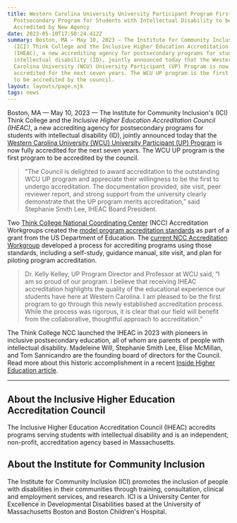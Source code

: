 ```yaml
---
title: Western Carolina University University Participant Program First
  Postsecondary Program for Students with Intellectual Disability to be
  Accredited by New Agency
date: 2023-05-10T17:50:24.412Z
summary: Boston, MA — May 10, 2023 — The Institute for Community Inclusion's
  (ICI) Think College and the Inclusive Higher Education Accreditation Council
  (IHEAC), a new accrediting agency for postsecondary programs for students with
  intellectual disability (ID), jointly announced today that the Western
  Carolina University (WCU) University Participant (UP) Program is now fully
  accredited for the next seven years. The WCU UP program is the first program
  to be accredited by the council.
layout: layouts/page.njk
tags: news
---
```

Boston, MA — May 10, 2023 — The Institute for Community Inclusion's (ICI) Think College and the <em>Inclusive Higher Education Accreditation Council (IHEAC)</em>, a new accrediting agency for postsecondary programs for students with intellectual disability (ID), jointly announced today that the <a href="https://www.wcu.edu/learn/departments-schools-colleges/ceap/stl/special-education-programs/university-participant-up-program/index.aspx">Western Carolina University (WCU) University Participant (UP) Program</a> is now fully accredited for the next seven years. The WCU UP program is the first program to be accredited by the council.</p>
<blockquote>
<p>“The Council is delighted to award accreditation to the outstanding WCU UP program and appreciate their willingness to be the first to undergo accreditation. The documentation provided, site visit, peer reviewer report, and strong support from the university clearly demonstrate that the UP program merits accreditation,” said Stephanie Smith Lee, IHEAC Board President.</p>
</blockquote>
<p>Two <a href="https://thinkcollege.net/projects/ncc">Think College National Coordinating Center</a> (NCC) Accreditation Workgroups created the <a href="https://thinkcollege.net/resource/program-accreditation/program-accreditation-standards-guidance-and-evidence-requirements">model program accreditation standards</a> as part of a grant from the US Department of Education. The <a href="https://thinkcollege.net/projects/ncc/program-accreditation">current NCC Accreditation Workgroup</a> developed a process for accrediting programs using those standards, including a self-study, guidance manual, site visit, and plan for piloting program accreditation.</p>
<blockquote>
<p>Dr. Kelly Kelley, UP Program Director and Professor at WCU said, “I am so proud of our program. I believe that receiving IHEAC accreditation highlights the quality of the educational experience our students have here at Western Carolina. I am pleased to be the first program to go through this newly established accreditation process. While the process was rigorous, it is clear that our field will benefit from the collaborative, thoughtful approach to accreditation.”</p>
</blockquote>
<p>The Think College NCC launched the IHEAC in 2023 with pioneers in inclusive postsecondary education, all of whom are parents of people with intellectual disability. Madeleine Will, Stephanie Smith Lee, Elise McMillan, and Tom Sannicandro are the founding board of directors for the Council. Read more about this historic accomplishment in a recent <a href="https://www.insidehighered.com/news/2023/03/27/accreditor-emerging-intellectual-disabilities-programs">Inside Higher Education article</a>.</p>
<hr> 
<h2>About the Inclusive Higher Education Accreditation Council</h2>
<p>The Inclusive Higher Education Accreditation Council (IHEAC) accredits programs serving students with intellectual disability and is an independent, non-profit, accreditation agency based in Massachusetts.</p>
<h2>About the Institute for Community Inclusion</h2>
<p>The Institute for Community Inclusion (ICI) promotes the inclusion of people with disabilities in their communities through training, consultation, clinical and employment services, and research. ICI is a University Center for Excellence in Developmental Disabilities based at the University of Massachusetts Boston and Boston Children's Hospital.</p>